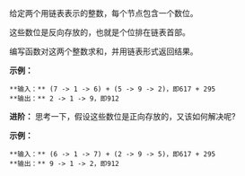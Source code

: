 给定两个用链表表示的整数，每个节点包含一个数位。

这些数位是反向存放的，也就是个位排在链表首部。

编写函数对这两个整数求和，并用链表形式返回结果。



**示例：**

    
    
    **输入：** (7 -> 1 -> 6) + (5 -> 9 -> 2)，即617 + 295
    **输出：** 2 -> 1 -> 9，即912
    

**进阶：** 思考一下，假设这些数位是正向存放的，又该如何解决呢?

**示例：**

    
    
    **输入：** (6 -> 1 -> 7) + (2 -> 9 -> 5)，即617 + 295
    **输出：** 9 -> 1 -> 2，即912
    

